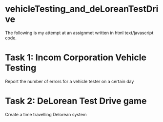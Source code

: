 # vehicleTesting_and_deLoreanTestDrive

The following is my attempt at an assignmet written in html text/javascript code.

# Task 1: Incom Corporation Vehicle Testing
Report the number of errors for a vehicle tester on a certain day

# Task 2: DeLorean Test Drive game
Create a time travelling Delorean system
